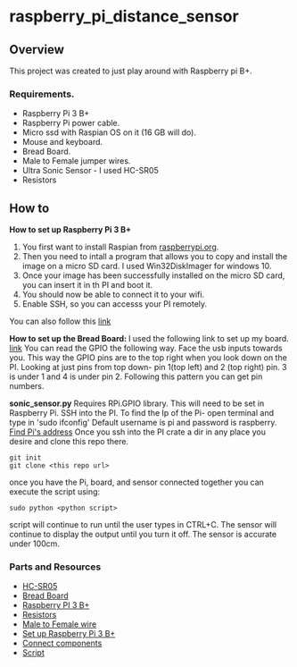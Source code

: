 # raspberry_pi_distance_sensor

## Overview
This project was created to just play around with Raspberry pi B+.

### Requirements.
* Raspberry Pi 3 B+
* Raspberry Pi power cable.
* Micro ssd with Raspian OS on it (16 GB will do).
* Mouse and keyboard.
* Bread Board.
* Male to Female jumper wires.
* Ultra Sonic Sensor - I used HC-SR05
* Resistors

## How to
<strong>How to set up Raspberry Pi 3 B+</strong>
1. You first want to install Raspian from [raspberrypi.org](https://www.raspberrypi.org/downloads/).
2. Then you need to intall a program that allows you to copy and install the image on
a micro SD card. I used Win32DiskImager for windows 10.
3. Once your image has been successfully installed on the micro SD card, you can insert it in th PI and boot it.
4. You should now be able to connect it to your wifi.
5. Enable SSH, so you can accesss your PI remotely.

You can also follow this [link](https://projects.raspberrypi.org/en/projects/raspberry-pi-setting-up)


<strong> How to set up the Bread Board: </strong>
I used the following link to set up my board. [link](https://www.modmypi.com/blog/hc-sr04-ultrasonic-range-sensor-on-the-raspberry-pi)
You can read the GPIO the following way. Face the usb inputs towards you. This way the GPIO pins are to the top right when you look down on the PI.
Looking at just pins from top down- pin 1(top left) and 2 (top right) pin. 3 is under 1 and 4 is under pin 2. Following this pattern you can get pin numbers.


<strong>sonic_sensor.py</strong>
Requires RPi.GPIO library. This will need to be set in Raspberry Pi. SSH into the PI.
To find the Ip of the Pi- open terminal and type in 'sudo ifconfig'
Default username is pi and password is raspberry.
[Find Pi's address](https://learn.adafruit.com/adafruits-raspberry-pi-lesson-3-network-setup/finding-your-pis-ip-address)
Once you ssh into the PI crate a dir in any place you desire and clone this repo there.
```
git init
git clone <this repo url>
```
once you have the Pi, board, and sensor connected together you can execute the script using:
```
sudo python <python script>
```

script will continue to run until the user types in CTRL+C. The sensor will continue to display the output until you turn it off. The sensor is accurate under 100cm.

### Parts and Resources
* [HC-SR05](https://www.velleman.eu/products/view/?id=435526)
* [Bread Board](https://www.amazon.com/Breadboard-Solderless-Prototype-PCB-Board/dp/B073XH9GCQ/ref=sr_1_10?ie=UTF8&qid=1548736823&sr=8-10&keywords=breadboard+for+raspberry+pi+3)
* [Raspberry PI 3 B+](https://www.amazon.com/CanaKit-Raspberry-Power-Supply-Listed/dp/B07BC6WH7V/ref=sr_1_2_sspa?s=pc&ie=UTF8&qid=1548736852&sr=1-2-spons&keywords=raspberry+pi+3+b%2B&psc=1)
* [Resistors](https://www.amazon.com/OCR-30Value-600PCS-Resistor-Assortment/dp/B01N0RGA3O/ref=sr_1_11?s=electronics&ie=UTF8&qid=1548736883&sr=1-11&keywords=resistors+1k+ohm)
* [Male to Female wire](https://www.amazon.com/Premium-Breadboard-Jumper-100-Pack-Hellotronics/dp/B07GJSPF7P/ref=sr_1_1_sspa?s=electronics&ie=UTF8&qid=1548736941&sr=1-1-spons&keywords=male+to+female+jumper+wires&psc=1)
* [Set up Raspberry Pi 3 B+](https://projects.raspberrypi.org/en/projects/raspberry-pi-setting-up)
* [Connect components](https://www.modmypi.com/blog/hc-sr04-ultrasonic-range-sensor-on-the-raspberry-pi)
* [Script](https://tutorials-raspberrypi.com/raspberry-pi-ultrasonic-sensor-hc-sr04/)
